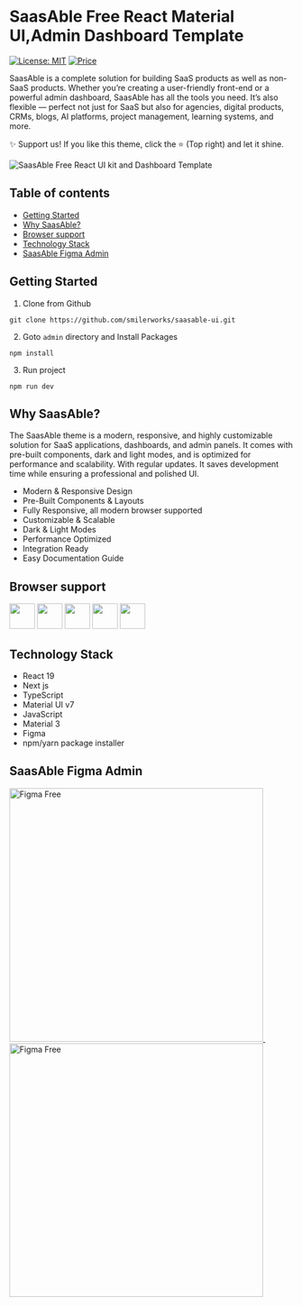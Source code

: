 # SaasAble Free React Material UI,Admin Dashboard Template

[![License: MIT](https://img.shields.io/badge/License-MIT-yellow.svg)](https://opensource.org/licenses/MIT)
[![Price](https://img.shields.io/badge/price-FREE-0098f7.svg)](https://github.com/smilerworks/saasable-ui/blob/main/LICENSE)

SaasAble is a complete solution for building SaaS products as well as non-SaaS products. Whether you’re creating a user-friendly front-end or a powerful admin dashboard, SaasAble has all the tools you need. It’s also flexible — perfect not just for SaaS but also for agencies, digital products, CRMs, blogs, AI platforms, project management, learning systems, and more.

✨ Support us! If you like this theme, click the ⭐ (Top right) and let it shine.

![SaasAble Free React UI kit and Dashboard Template](https://ableproadmin.com/adv-banner-saasable/adv-github.png)

## Table of contents

- [Getting Started](#getting-started)
- [Why SaasAble?](#why-saasable)
- [Browser support](#browser-support)
- [Technology Stack](#technology-stack)
- [SaasAble Figma Admin](#saasable-figma-admin)

## Getting Started

1. Clone from Github

```
git clone https://github.com/smilerworks/saasable-ui.git
```

2. Goto `admin` directory and Install Packages

```
npm install
```

3. Run project

```
npm run dev
```


## Why SaasAble?

The SaasAble theme is a modern, responsive, and highly customizable solution for SaaS applications, dashboards, and admin panels. It comes with pre-built components, dark and light modes, and is optimized for performance and scalability. With regular updates. It saves development time while ensuring a professional and polished UI.

- Modern & Responsive Design
- Pre-Built Components & Layouts
- Fully Responsive, all modern browser supported
- Customizable & Scalable
- Dark & Light Modes
- Performance Optimized
- Integration Ready
- Easy Documentation Guide


## Browser support

<img src="https://org-public-assets.s3.us-west-2.amazonaws.com/logos/chrome.png" width="45" height="45" > <img src="https://org-public-assets.s3.us-west-2.amazonaws.com/logos/edge.png" width="45" height="45" > <img src="https://org-public-assets.s3.us-west-2.amazonaws.com/logos/safari.png" width="45" height="45" > <img src="https://org-public-assets.s3.us-west-2.amazonaws.com/logos/firefox.png" width="45" height="45" > <img src="https://org-public-assets.s3.us-west-2.amazonaws.com/logos/opera.png" width="45" height="45" >

## Technology Stack

- React 19
- Next js
- TypeScript
- Material UI v7
- JavaScript
- Material 3
- Figma
- npm/yarn package installer

## SaasAble Figma Admin


<div>
  <a href="https://codedthemes.com/item/mantis-free-figma-ui-kit/">
  <img src="https://org-public-assets.s3.us-west-2.amazonaws.com/Banners/Figma_Free_SaasAdmin.png" width="450" alt="Figma Free">
  </a>&nbsp;&nbsp;&nbsp;&nbsp;
  <a href="https://codedthemes.com/item/mantis-figma-ui-kit/">
 <img src="https://org-public-assets.s3.us-west-2.amazonaws.com/Banners/Figma_Pro_SaasAdmin.png" width="450" alt="Figma Free"> 
  </a>
</div>

